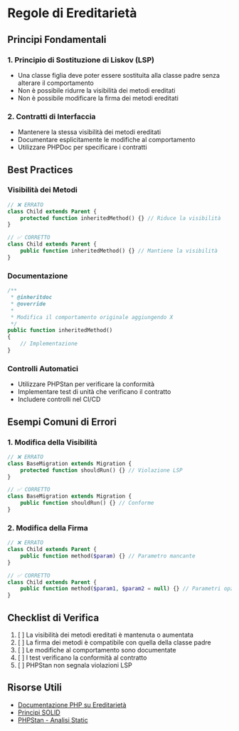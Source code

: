 # Regole di Ereditarietà

## Principi Fondamentali

### 1. Principio di Sostituzione di Liskov (LSP)
- Una classe figlia deve poter essere sostituita alla classe padre senza alterare il comportamento
- Non è possibile ridurre la visibilità dei metodi ereditati
- Non è possibile modificare la firma dei metodi ereditati

### 2. Contratti di Interfaccia
- Mantenere la stessa visibilità dei metodi ereditati
- Documentare esplicitamente le modifiche al comportamento
- Utilizzare PHPDoc per specificare i contratti

## Best Practices

### Visibilità dei Metodi
```php
// ❌ ERRATO
class Child extends Parent {
    protected function inheritedMethod() {} // Riduce la visibilità
}

// ✅ CORRETTO
class Child extends Parent {
    public function inheritedMethod() {} // Mantiene la visibilità
}
```

### Documentazione
```php
/**
 * @inheritdoc
 * @override
 * 
 * Modifica il comportamento originale aggiungendo X
 */
public function inheritedMethod()
{
    // Implementazione
}
```

### Controlli Automatici
- Utilizzare PHPStan per verificare la conformità
- Implementare test di unità che verificano il contratto
- Includere controlli nel CI/CD

## Esempi Comuni di Errori

### 1. Modifica della Visibilità
```php
// ❌ ERRATO
class BaseMigration extends Migration {
    protected function shouldRun() {} // Violazione LSP
}

// ✅ CORRETTO
class BaseMigration extends Migration {
    public function shouldRun() {} // Conforme
}
```

### 2. Modifica della Firma
```php
// ❌ ERRATO
class Child extends Parent {
    public function method($param) {} // Parametro mancante
}

// ✅ CORRETTO
class Child extends Parent {
    public function method($param1, $param2 = null) {} // Parametri opzionali
}
```

## Checklist di Verifica

1. [ ] La visibilità dei metodi ereditati è mantenuta o aumentata
2. [ ] La firma dei metodi è compatibile con quella della classe padre
3. [ ] Le modifiche al comportamento sono documentate
4. [ ] I test verificano la conformità al contratto
5. [ ] PHPStan non segnala violazioni LSP

## Risorse Utili
- [Documentazione PHP su Ereditarietà](https://www.php.net/manual/en/language.oop5.inheritance.php)
- [Principi SOLID](https://en.wikipedia.org/wiki/SOLID)
- [PHPStan - Analisi Static](https://phpstan.org/) 
